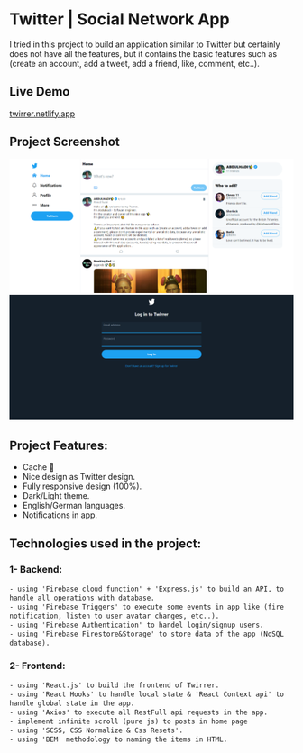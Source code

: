 # Twitter | Social Network App

I tried in this project to build an application similar to Twitter but certainly does not have all the features, but it contains the basic features such as (create an account, add a tweet, add a friend, like, comment, etc..).

## Live Demo
[twirrer.netlify.app](https://twirrer.netlify.app/)

## Project Screenshot
![Twirrer screenshot](./home.PNG)
![Twirrer screenshot](./twirrer.PNG)

## Project Features:
- Cache 📂
- Nice design as Twitter design.
- Fully responsive design (100%).
- Dark/Light theme.
- English/German languages.
- Notifications in app. 

## Technologies used in the project:
### 1- Backend:
    - using 'Firebase cloud function' + 'Express.js' to build an API, to handle all operations with database.
    - using 'Firebase Triggers' to execute some events in app like (fire notification, listen to user avatar changes, etc..).
    - using 'Firebase Authentication' to handel login/signup users.
    - using 'Firebase Firestore&Storage' to store data of the app (NoSQL database).

### 2- Frontend:
    - using 'React.js' to build the frontend of Twirrer.
    - using 'React Hooks' to handle local state & 'React Context api' to handle global state in the app.
    - using 'Axios' to execute all RestFull api requests in the app.
    - implement infinite scroll (pure js) to posts in home page
    - using 'SCSS, CSS Normalize & Css Resets'.
    - using 'BEM' methodology to naming the items in HTML.
